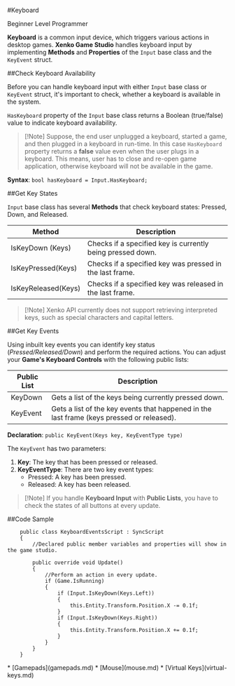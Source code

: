 #Keyboard

<span class="label label-doc-level">Beginner</span>
<span class="label label-doc-audience">Level Programmer</span>

**Keyboard** is a common input device, which triggers various actions in desktop games. **Xenko Game Studio** handles keyboard input by implementing **Methods** and **Properties** of the ```Input``` base class and the ```KeyEvent``` struct.

##Check Keyboard Availability

Before you can handle keyboard input with either ```Input``` base class or ```KeyEvent``` struct, it's important to check, whether a keyboard is available in the system.

```HasKeyboard``` property of the ```Input``` base class returns a Boolean (true/false) value to indicate keyboard availability.

> [!Note] Suppose, the end user unplugged a keyboard, started a game, and then plugged in a keyboard in run-time.
> In this case ``HasKeyboard`` property returns a **false** value even when the user plugs in a keyboard.
> This means, user has to close and re-open game application, otherwise keyboard will not be available in the game.

**Syntax**: ```bool hasKeyboard = Input.HasKeyboard;```

##Get Key States

```Input``` base class has several **Methods** that check keyboard states: Pressed, Down, and Released.

| Method | Description |
| --- | --- |
| IsKeyDown (Keys) | Checks if a specified key is currently being pressed down. |
| IsKeyPressed(Keys) | Checks if a specified key was pressed in the last frame. |
| IsKeyReleased(Keys) | Checks if a specified key was released in the last frame. |

> [!Note] Xenko API currently does not support retrieving interpreted keys,
> such as special characters and capital letters.

##Get Key Events

Using inbuilt key events you can identify key status (_Pressed/Released/Down_) and perform the required actions. You can adjust your **Game's Keyboard Controls** with the following public lists:

| Public List | Description |
| --- | --- |
| KeyDown | Gets a list of the keys being currently pressed down. |
| KeyEvent | Gets a list of the key events that happened in the last frame (keys pressed or released). |

**Declaration**: ```public KeyEvent(Keys key, KeyEventType type) ```

The ``KeyEvent`` has two parameters:

1. **Key**: The key that has been pressed or released.
2. **KeyEventType**: There are two key event types:
    * Pressed: A key has been pressed.
    * Released: A key has been released.

> [!Note] If you handle **Keyboard Input** with **Public Lists**, you have to check the states of all buttons at every update.

##Code Sample

```
    public class KeyboardEventsScript : SyncScript
    {
        //Declared public member variables and properties will show in the game studio.

        public override void Update()
        {
            //Perform an action in every update.
            if (Game.IsRunning)
            {
                if (Input.IsKeyDown(Keys.Left))
                {
                    this.Entity.Transform.Position.X -= 0.1f;
                }
                if (Input.IsKeyDown(Keys.Right))
                {
                    this.Entity.Transform.Position.X += 0.1f;
                }
            }
        }
    }
```

<div class="doc-relatedtopics">
* [Gamepads](gamepads.md)
* [Mouse](mouse.md)
* [Virtual Keys](virtual-keys.md)
</div>

